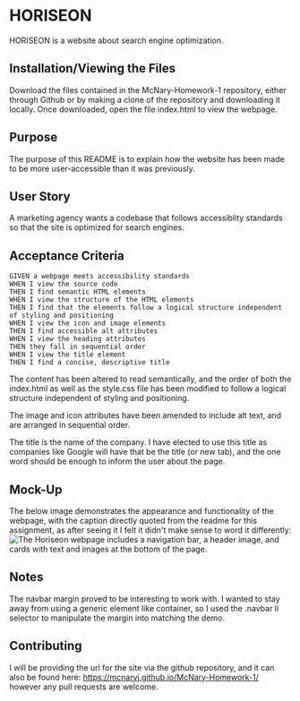 # HORISEON

HORISEON is a website about search engine optimization.

## Installation/Viewing the Files

Download the files contained in the McNary-Homework-1 repository, either through Github or by making a clone of the repository and downloading it locally. Once downloaded, open the file index.html to view the webpage.

## Purpose

The purpose of this README is to explain how the website has been made to be more user-accessible than it was previously. 

## User Story
A marketing agency wants a codebase that follows accessiblity standards so that the site is optimized for search engines.

## Acceptance Criteria
```
GIVEN a webpage meets accessibility standards
WHEN I view the source code
THEN I find semantic HTML elements
WHEN I view the structure of the HTML elements
THEN I find that the elements follow a logical structure independent of styling and positioning
WHEN I view the icon and image elements
THEN I find accessible alt attributes
WHEN I view the heading attributes
THEN they fall in sequential order
WHEN I view the title element
THEN I find a concise, descriptive title
```
The content has been altered to read semantically, and the order of both the index.html as well as the style.css file has been modified to follow a logical structure independent of styling and positioning.

The image and icon attributes have been amended to include alt text, and are arranged in sequential order.

The title is the name of the company. I have elected to use this title as companies like Google will have that be the title (or new tab), and the one word should be enough to inform the user about the page.

## Mock-Up

The below image demonstrates the appearance and functionality of the webpage, with the caption directly quoted from the readme for this assignment, as after seeing it I felt it didn't make sense to word it differently:
![The Horiseon webpage includes a navigation bar, a header image, and cards with text and images at the bottom of the page.](assets/images/01-html-css-git-homework-demo.png)

## Notes

The navbar margin proved to be interesting to work with. I wanted to stay away from using a generic element like container, so I used the .navbar li selector to manipulate the margin into matching the demo.

## Contributing
I will be providing the url for the site via the github repository, and it can also be found here: https://mcnaryj.github.io/McNary-Homework-1/ however any pull requests are welcome.


